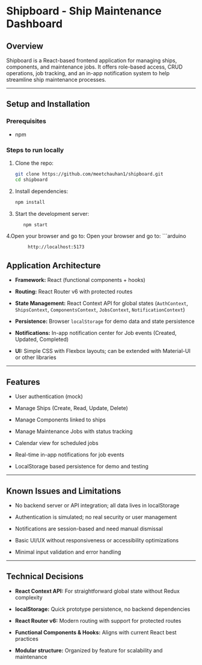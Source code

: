 # Shipboard - Ship Maintenance Dashboard

## Overview
Shipboard is a React-based frontend application for managing ships, components, and maintenance jobs. It offers role-based access, CRUD operations, job tracking, and an in-app notification system to help streamline ship maintenance processes.

---

## Setup and Installation

### Prerequisites

- npm 

### Steps to run locally

1. Clone the repo:
   ```bash
   git clone https://github.com/meetchauhan1/shipboard.git
   cd shipboard

2. Install dependencies:

   ```bash
   npm install

3. Start the development server:

   ```bash
      npm start
4.Open your browser and go to:
Open your browser and go to:
         ```arduino

            http://localhost:5173

## Application Architecture

- **Framework:** React (functional components + hooks)

- **Routing:** React Router v6 with protected routes

- **State Management:** React Context API for global states (`AuthContext`, `ShipsContext`, `ComponentsContext`, `JobsContext`, `NotificationContext`)

- **Persistence:** Browser `localStorage` for demo data and state persistence

- **Notifications:** In-app notification center for Job events (Created, Updated, Completed)

- **UI:** Simple CSS with Flexbox layouts; can be extended with Material-UI or other libraries

---

## Features

- User authentication (mock)

- Manage Ships (Create, Read, Update, Delete)

- Manage Components linked to ships

- Manage Maintenance Jobs with status tracking

- Calendar view for scheduled jobs

- Real-time in-app notifications for job events

- LocalStorage based persistence for demo and testing

---

## Known Issues and Limitations

- No backend server or API integration; all data lives in localStorage

- Authentication is simulated; no real security or user management

- Notifications are session-based and need manual dismissal

- Basic UI/UX without responsiveness or accessibility optimizations

- Minimal input validation and error handling

---

## Technical Decisions

- **React Context API:** For straightforward global state without Redux complexity

- **localStorage:** Quick prototype persistence, no backend dependencies

- **React Router v6:** Modern routing with support for protected routes

- **Functional Components & Hooks:** Aligns with current React best practices

- **Modular structure:** Organized by feature for scalability and maintenance
